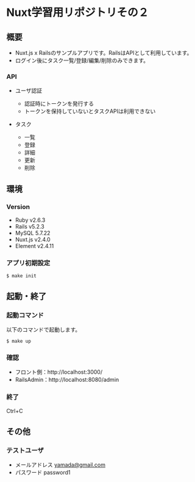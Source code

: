# Nuxt学習用リポジトリその２

## 概要
- Nuxt.js x Railsのサンプルアプリです。RailsはAPIとして利用しています。
- ログイン後にタスク一覧/登録/編集/削除のみできます。

### API
- ユーザ認証
  - 認証時にトークンを発行する
  - トークンを保持していないとタスクAPIは利用できない

- タスク
  - 一覧
  - 登録
  - 詳細
  - 更新
  - 削除

## 環境
### Version
- Ruby v2.6.3
- Rails v5.2.3
- MySQL 5.7.22
- Nuxt.js v2.4.0
- Element v2.4.11

### アプリ初期設定
```
$ make init
```

## 起動・終了

### 起動コマンド

以下のコマンドで起動します。

```
$ make up
```

### 確認

- フロント側：http://localhost:3000/
- RailsAdmin：http://localhost:8080/admin

### 終了
Ctrl+C

## その他
### テストユーザ
- メールアドレス yamada@gmail.com
- パスワード password1
